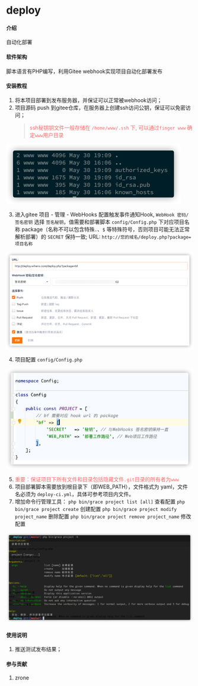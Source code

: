 # deploy

#### 介绍
自动化部署

#### 软件架构
脚本语言有PHP编写，利用Gitee webhook实现项目自动化部署发布


#### 安装教程

1.  将本项目部署到发布服务器，并保证可以正常被webhook访问；
2.  项目源码 push 到gitee仓库，在服务器上创建ssh访问公钥，保证可以免密访问；
    > <font style="color:#F56C6C">ssh秘钥钥文件一般存储在 `/home/www/.ssh` 下, 可以通过`finger www` 确定`www`用户目录</font> 

![img_1.png](img_1.png)

3.  进入gitee 项目 - 管理 - WebHooks 配置触发事件通知Hook, `WebHook 密码/签名密钥` 选择 `签名秘钥`，值需要和部署脚本 `config/Config.php` 下对应项目名称 package（名称不可以包含特殊`.`、`$` 等特殊符号，否则项目可能无法正常解析部署）的 `SECRET` 保持一致; URL: `http://您的域名/deploy.php?package=项目名称`
    
![img_2.png](img_2.png)

4.  项目配置 `config/Config.php`
    
![img.png](img.png)

5.  <font style="color:#F56C6C">重要：保证项目下所有文件和目录包括隐藏文件`.git`目录的所有者为`www`</font>
6.  项目部署脚本需要放到根目录下（即WEB_PATH），文件格式为 yaml，文件名必须为 `deploy-ci.yml`，具体可参考项目内文件。
7.  增加命令行管理工具：
    `php bin/grace project list [all]` 查看配置
    `php bin/grace project create` 创建配置
    `php bin/grace project modify project_name` 删除配置
    `php bin/grace project remove project_name` 修改配置
    
![img_3.png](img_3.png)
#### 使用说明

1.  推送测试发布结果；

#### 参与贡献

1.  zrone
